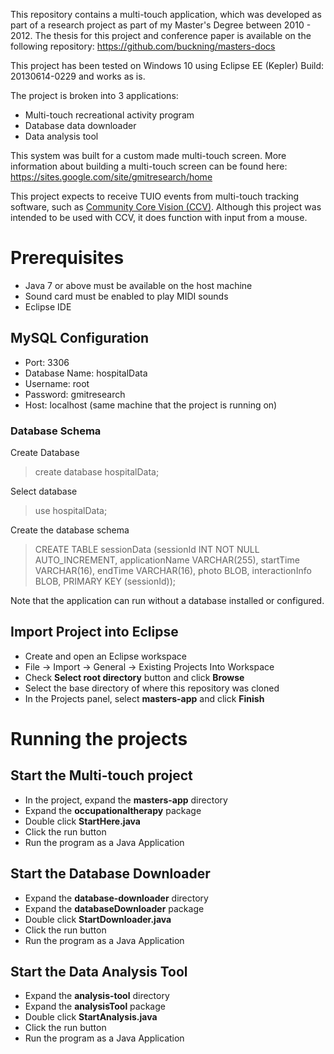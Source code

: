 This repository contains a multi-touch application, which was developed as part of a research project as part of my Master's Degree between 2010 - 2012.
The thesis for this project and conference paper is available on the following repository:
https://github.com/buckning/masters-docs

This project has been tested on Windows 10 using Eclipse EE (Kepler) Build: 20130614-0229 and works as is.

The project is broken into 3 applications:

* Multi-touch recreational activity program
* Database data downloader
* Data analysis tool

This system was built for a custom made multi-touch screen. More information about building a multi-touch screen can be found here:
https://sites.google.com/site/gmitresearch/home

This project expects to receive TUIO events from multi-touch tracking software, such as [Community Core Vision (CCV)](http://ccv.nuigroup.com/). Although this project was intended to be used with CCV, it does function with input from a mouse.

# Prerequisites
* Java 7 or above must be available on the host machine
* Sound card must be enabled to play MIDI sounds
* Eclipse IDE

## MySQL Configuration

* Port: 3306
* Database Name: hospitalData
* Username: root
* Password: gmitresearch
* Host: localhost (same machine that the project is running on)

### Database Schema
Create Database
> create database hospitalData;

Select database
> use hospitalData;

Create the database schema
> CREATE TABLE sessionData (sessionId INT NOT NULL AUTO_INCREMENT, applicationName VARCHAR(255), startTime VARCHAR(16), endTime VARCHAR(16), photo BLOB, interactionInfo BLOB, PRIMARY KEY (sessionId));

Note that the application can run without a database installed or configured.

## Import Project into Eclipse
* Create and open an Eclipse workspace
* File -> Import -> General -> Existing Projects Into Workspace
* Check **Select root directory** button and click **Browse**
* Select the base directory of where this repository was cloned
* In the Projects panel, select **masters-app** and click **Finish**

# Running the projects

## Start the Multi-touch project
* In the project, expand the **masters-app** directory
* Expand the **occupationaltherapy** package
* Double click **StartHere.java**
* Click the run button
* Run the program as a Java Application

## Start the Database Downloader
* Expand the **database-downloader** directory
* Expand the **databaseDownloader** package
* Double click **StartDownloader.java**
* Click the run button
* Run the program as a Java Application

## Start the Data Analysis Tool
* Expand the **analysis-tool** directory
* Expand the **analysisTool** package
* Double click **StartAnalysis.java**
* Click the run button
* Run the program as a Java Application
